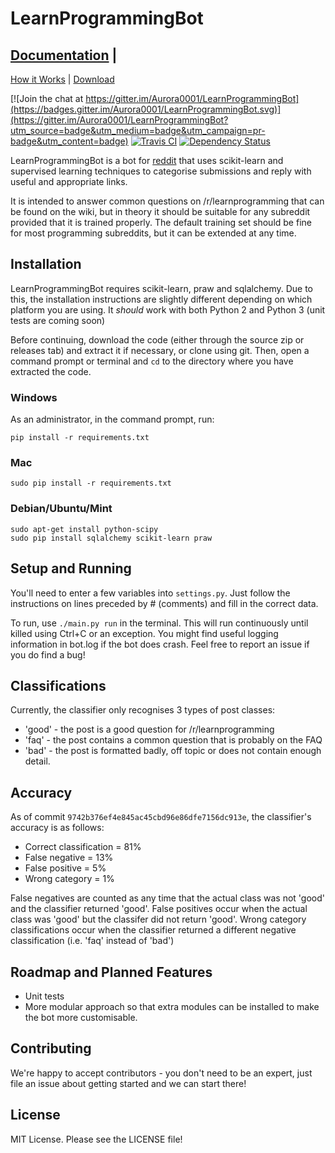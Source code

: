 # LearnProgrammingBot

## [Documentation](https://aurora0001.gitbooks.io/learnprogrammingbot/content/index.html) |
[How it Works](https://aurora0001.gitbooks.io/learnprogrammingbot/content/docs/how_it_works.html) |
[Download](https://github.com/Aurora0001/LearnProgrammingBot/releases)

[![Join the chat at https://gitter.im/Aurora0001/LearnProgrammingBot](https://badges.gitter.im/Aurora0001/LearnProgrammingBot.svg)](https://gitter.im/Aurora0001/LearnProgrammingBot?utm_source=badge&utm_medium=badge&utm_campaign=pr-badge&utm_content=badge)
[![Travis CI](https://travis-ci.org/Aurora0001/LearnProgrammingBot.svg?branch=master)](https://travis-ci.org/Aurora0001/LearnProgrammingBot)
[![Dependency Status](https://www.versioneye.com/user/projects/571ce8b8fcd19a0039f17f9b/badge.svg?style=flat)](https://www.versioneye.com/user/projects/571ce8b8fcd19a0039f17f9b)

LearnProgrammingBot is a bot for [reddit](https://reddit.com) that uses
scikit-learn and supervised learning techniques to categorise submissions and
reply with useful and appropriate links.

It is intended to answer common questions on /r/learnprogramming that can
be found on the wiki, but in theory it should be suitable for any subreddit
provided that it is trained properly. The default training set should be fine
for most programming subreddits, but it can be extended at any time.

## Installation
LearnProgrammingBot requires scikit-learn, praw and sqlalchemy. Due to this, the
installation instructions are slightly different depending on which platform you
are using. It *should* work with both Python 2 and Python 3 (unit tests are
coming soon)

Before continuing, download the code (either through the source zip or releases
tab) and extract it if necessary, or clone using git. Then, open a command
prompt or terminal and `cd` to the directory where you have extracted the code.

### Windows
As an administrator, in the command prompt, run:

    pip install -r requirements.txt

### Mac

    sudo pip install -r requirements.txt

### Debian/Ubuntu/Mint

    sudo apt-get install python-scipy
    sudo pip install sqlalchemy scikit-learn praw

## Setup and Running
You'll need to enter a few variables into `settings.py`. Just follow the
instructions on lines preceded by # (comments) and fill in the correct data.

To run, use `./main.py run` in the terminal. This will run continuously until
killed using Ctrl+C or an exception. You might find useful logging information
in bot.log if the bot does crash. Feel free to report an issue if you do find a
bug!

## Classifications
Currently, the classifier only recognises 3 types of post classes:

- 'good' - the post is a good question for /r/learnprogramming
- 'faq' - the post contains a common question that is probably on the FAQ
- 'bad' - the post is formatted badly, off topic or does not contain enough
detail.

## Accuracy
As of commit `9742b376ef4e845ac45cbd96e86dfe7156dc913e`, the classifier's accuracy is as follows:

- Correct classification = 81%
- False negative = 13%
- False positive = 5%
- Wrong category = 1%

False negatives are counted as any time that the actual class was not 'good' and
the classifier returned 'good'. False positives occur when the actual class was
'good' but the classifer did not return 'good'. Wrong category classifications
occur when the classifier returned a different negative classification (i.e.
'faq' instead of 'bad')

## Roadmap and Planned Features
- Unit tests
- More modular approach so that extra modules can be installed to make the bot
more customisable.

## Contributing
We're happy to accept contributors - you don't need to be an expert, just file
an issue about getting started and we can start there!

## License

MIT License. Please see the LICENSE file!
